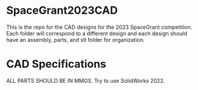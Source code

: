# SpaceGrant2023CAD

This is the repo for the CAD designs for the 2023 SpaceGrant competition. Each folder will correspond to a different design and each design should have an assembly, parts, and stl folder for organization.

# CAD Specifications

ALL PARTS SHOULD BE IN MMGS.
Try to use SolidWorks 2022.
